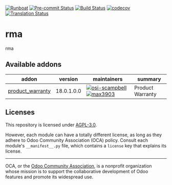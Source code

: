 
[![Runboat](https://img.shields.io/badge/runboat-Try%20me-875A7B.png)](https://runboat.odoo-community.org/builds?repo=OCA/rma&target_branch=18.0)
[![Pre-commit Status](https://github.com/OCA/rma/actions/workflows/pre-commit.yml/badge.svg?branch=18.0)](https://github.com/OCA/rma/actions/workflows/pre-commit.yml?query=branch%3A18.0)
[![Build Status](https://github.com/OCA/rma/actions/workflows/test.yml/badge.svg?branch=18.0)](https://github.com/OCA/rma/actions/workflows/test.yml?query=branch%3A18.0)
[![codecov](https://codecov.io/gh/OCA/rma/branch/18.0/graph/badge.svg)](https://codecov.io/gh/OCA/rma)
[![Translation Status](https://translation.odoo-community.org/widgets/rma-18-0/-/svg-badge.svg)](https://translation.odoo-community.org/engage/rma-18-0/?utm_source=widget)

<!-- /!\ do not modify above this line -->

# rma

rma

<!-- /!\ do not modify below this line -->

<!-- prettier-ignore-start -->

[//]: # (addons)

Available addons
----------------
addon | version | maintainers | summary
--- | --- | --- | ---
[product_warranty](product_warranty/) | 18.0.1.0.0 | [![osi-scampbell](https://github.com/osi-scampbell.png?size=30px)](https://github.com/osi-scampbell) [![max3903](https://github.com/max3903.png?size=30px)](https://github.com/max3903) | Product Warranty

[//]: # (end addons)

<!-- prettier-ignore-end -->

## Licenses

This repository is licensed under [AGPL-3.0](LICENSE).

However, each module can have a totally different license, as long as they adhere to Odoo Community Association (OCA)
policy. Consult each module's `__manifest__.py` file, which contains a `license` key
that explains its license.

----
OCA, or the [Odoo Community Association](http://odoo-community.org/), is a nonprofit
organization whose mission is to support the collaborative development of Odoo features
and promote its widespread use.
